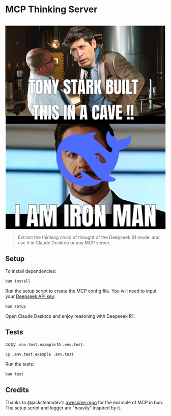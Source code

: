 # MCP Thinking Server

![with a box of scraps](./meme.png)

> Extract the thinking chain of thought of the Deepseek R1 model and use it in Claude Desktop or any MCP server.

## Setup

To install dependencies:

```bash
bun install
```

Run the setup script to create the MCP config file. You will need to input your [Deepseek API key](https://platform.deepseek.com):

```bash
bun setup
```

Open Claude Desktop and enjoy reasoning with Deepseek R1.

## Tests

copy `.env.test.example` to `.env.test`.

```bash
cp .env.test.example .env.test
```

Run the tests:

```bash
bun test
```

## Credits

Thanks to @jacksteamdev's [awesome repo](https://github.com/jacksteamdev/mcp-sqlite-bun-server) for the example of MCP in bun. The setup script and logger are "heavily" inspired by it.
